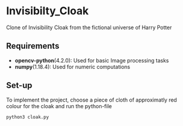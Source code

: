 # Invisibilty_Cloak
Clone of Invisibility Cloak from the fictional universe of Harry Potter

## Requirements
* **opencv-python**(4.2.0): Used for basic Image processing tasks
* **numpy**(1.18.4): Used for numeric computations

## Set-up
 To implement the project, choose a piece of cloth of approximatly red colour for the cloak and run the python-file 
 
 ` python3 cloak.py `
